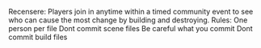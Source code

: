 Recensere:  Players join in anytime within a timed community event to see who can cause the most change by building and destroying.
Rules:
One person per file
Dont commit scene files
Be careful what you commit
Dont commit build files
